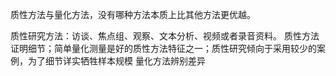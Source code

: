 
质性方法与量化方法，没有哪种方法本质上比其他方法更优越。

质性研究方法：访谈、焦点组、观察、文本分析、视频或者录音资料。
质性方法证明细节；简单量化测量是好的质性方法特征之一；质性研究倾向于采用较少的案例，为了细节详实牺牲样本规模
量化方法辨别差异